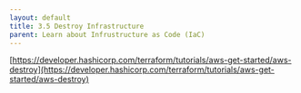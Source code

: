 ```yaml
---
layout: default
title: 3.5 Destroy Infrastructure
parent: Learn about Infrustructure as Code (IaC)
---
```


[https://developer.hashicorp.com/terraform/tutorials/aws-get-started/aws-destroy](https://developer.hashicorp.com/terraform/tutorials/aws-get-started/aws-destroy)